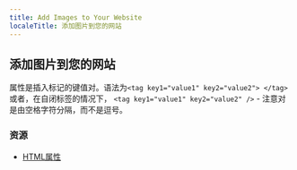 ```yaml
---
title: Add Images to Your Website
localeTitle: 添加图片到您的网站
---
```

## 添加图片到您的网站

属性是插入标记的键值对。语法为`<tag key1="value1" key2="value2"> </tag>`或者，在自闭标签的情况下， `<tag key1="value1" key2="value2" />` - 注意对是由空格字符分隔，而不是逗号。

### 资源

*   [HTML属性](https://guide.freecodecamp.org/html/attributes)